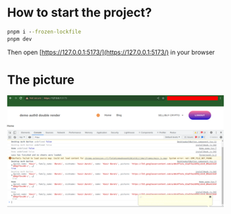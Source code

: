 # How to start the project?

```cmd
pnpm i --frozen-lockfile
pnpm dev
```

Then open [https://127.0.0.1:5173/](https://127.0.0.1:5173/) in your browser

# The picture

![Bug picture](./src/assets/Untitled.png)
